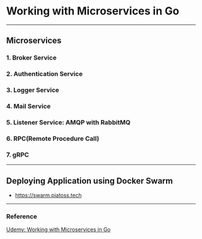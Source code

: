 # Working with Microservices in Go

---

## Microservices

### 1. Broker Service

### 2. Authentication Service

### 3. Logger Service

### 4. Mail Service

### 5. Listener Service: AMQP with RabbitMQ

### 6. RPC(Remote Procedure Call)

### 7. gRPC

---

## Deploying Application using Docker Swarm

- https://swarm.piatoss.tech

---

### Reference

[Udemy: Working with Microservices in Go](https://www.udemy.com/course/working-with-microservices-in-go/)
